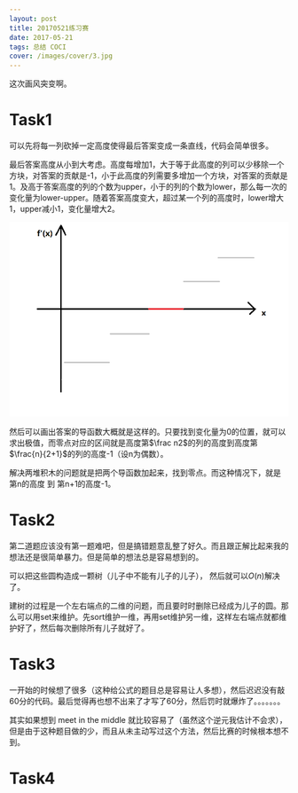 ```yaml
---
layout: post
title: 20170521练习赛
date: 2017-05-21
tags: 总结 COCI
cover: /images/cover/3.jpg
---
```




这次画风突变啊。

<!--more-->

# Task1



可以先将每一列砍掉一定高度使得最后答案变成一条直线，代码会简单很多。

最后答案高度从小到大考虑。高度每增加1，大于等于此高度的列可以少移除一个方块，对答案的贡献是-1，小于此高度的列需要多增加一个方块，对答案的贡献是1。及高于答案高度的列的个数为upper，小于的列的个数为lower，那么每一次的变化量为lower-upper。随着答案高度变大，超过某一个列的高度时，lower增大1，upper减小1，变化量增大2。

![](/images/20170521练习赛pic1.png)

然后可以画出答案的导函数大概就是这样的。只要找到变化量为0的位置，就可以求出极值，而零点对应的区间就是高度第$\frac n2$的列的高度到高度第$\frac{n}{2+1}$的列的高度-1（设n为偶数）。

解决两堆积木的问题就是把两个导函数加起来，找到零点。而这种情况下，就是 第n的高度 到 第n+1的高度-1。



<!--more-->



# Task2



第二道题应该没有第一题难吧，但是搞错题意乱整了好久。而且跟正解比起来我的想法还是很简单暴力。但是简单的想法总是容易想到的。

可以把这些圆构造成一颗树（儿子中不能有儿子的儿子）， 然后就可以$O(n)$解决了。

建树的过程是一个左右端点的二维的问题，而且要时时删除已经成为儿子的圆。那么可以用set来维护。先sort维护一维，再用set维护另一维，这样左右端点就都维护好了，然后每次删除所有儿子就好了。



# Task3



一开始的时候想了很多（这种给公式的题目总是容易让人多想），然后迟迟没有敲60分的代码。最后觉得再也想不出来了才写了60分，然后罚时就爆炸了。。。。。。。

其实如果想到 meet in the middle 就比较容易了（虽然这个逆元我估计不会求），但是由于这种题目做的少，而且从未主动写过这个方法，然后比赛的时候根本想不到。



# Task4


